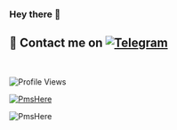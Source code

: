### Hey there 👋 

## 📨 Contact me on [![Telegram](https://img.shields.io/badge/telegram-1b77FF.svg?style=for-the-badge&logo=telegram)](https://t.me/TheRealApollo) 

<br>

![Profile Views](https://hits.seeyoufarm.com/api/count/incr/badge.svg?url=https://github.com/PmsHere/)

<p align="left"> <a href="https://github.com/ryo-ma/github-profile-trophy"><img src="https://github-profile-trophy.vercel.app/?username=PmsHere" alt="PmsHere" /></a> </p>

<p><img align="left" src="https://github-readme-stats.vercel.app/api/top-langs?username=PmsHere&show_icons=true&locale=en&layout=compact" alt="PmsHere" /></p>
